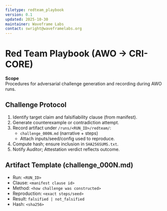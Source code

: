 ```yaml
---
filetype: redteam_playbook
version: 0.1
updated: 2025-10-30
maintainer: Waveframe Labs
contact: swright@waveframelabs.org
---
```


# Red Team Playbook (AWO → CRI-CORE)

**Scope**  
Procedures for adversarial challenge generation and recording during AWO runs.

## Challenge Protocol
1. Identify target claim and falsifiability clause (from manifest).
2. Generate counterexample or contradiction attempt.
3. Record artifact under `/runs/<RUN_ID>/redteam/`:
   - `challenge_000N.md` (narrative + steps)
   - Attach inputs/seed/config used to reproduce.
4. Compute hash; ensure inclusion in `SHA256SUMS.txt`.
5. Notify Auditor; Attestation verdict reflects outcome.

## Artifact Template (challenge_000N.md)
- Run: `<RUN_ID>`
- Clause: `<manifest clause id>`
- Method: `<how challenge was constructed>`
- Reproduction: `<exact steps/seed>`
- Result: `falsified | not_falsified`
- Hash: `<sha256>`
